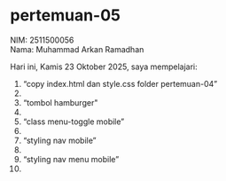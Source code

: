 # pertemuan-05

NIM: 2511500056<br>
Nama: Muhammad Arkan Ramadhan<br>

Hari ini, Kamis 23 Oktober 2025, saya mempelajari:
<ol>
<li>“copy index.html dan style.css folder pertemuan-04”<li>
<li>“tombol hamburger"<li>
<li>“class menu-toggle mobile”<li>
<li>“styling nav mobile”<li>
<li>“styling nav menu mobile”<li>
<ol>